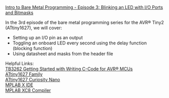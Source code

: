 [Intro to Bare Metal Programming - Episode 3: Blinking an LED with I/O Ports and Bitmasks](https://www.youtube.com/watch?v=4gkuFxLUtjE&list=PLtQdQmNK_0DQ8KGcZ1BOPv-3RDPvtqJ1H&index=3)

In the 3rd episode of the bare metal programming series for the AVR® Tiny2 (ATtiny1627), we will cover: 
   - Setting up an I/O pin as an output
   - Toggling an onboard LED every second using the delay function (blocking function)
   - Using datasheet and masks from the header file

Helpful Links:  
[TB3262 Getting Started with Writing C-Code for AVR® MCUs](https://mchp.us/34HSmoU)  
[ATtiny1627 Family](https://mchp.us/3umZAb4)  
[ATtiny1627 Curiosity Nano](https://mchp.us/3IxaqjS)  
[MPLAB X IDE](https://mchp.us/3iwbB8S)  
[MPLAB XC8 Compiler](https://mchp.us/3qtCwpX)  
